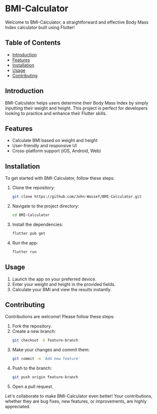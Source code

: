 # BMI-Calculator

Welcome to BMI-Calculator, a straightforward and effective Body Mass Index calculator built using Flutter!

## Table of Contents

- [Introduction](#introduction)
- [Features](#features)
- [Installation](#installation)
- [Usage](#usage)
- [Contributing](#contributing)

## Introduction

BMI-Calculator helps users determine their Body Mass Index by simply inputting their weight and height. This project is perfect for developers looking to practice and enhance their Flutter skills.

## Features

- Calculate BMI based on weight and height
- User-friendly and responsive UI
- Cross-platform support (iOS, Android, Web)

## Installation

To get started with BMI-Calculator, follow these steps:

1. Clone the repository:
    ```sh
    git clone https://github.com/John-Wassef/BMI-Calculator.git
    ```
2. Navigate to the project directory:
    ```sh
    cd BMI-Calculator
    ```
3. Install the dependencies:
    ```sh
    flutter pub get
    ```
4. Run the app:
    ```sh
    flutter run
    ```

## Usage

1. Launch the app on your preferred device.
2. Enter your weight and height in the provided fields.
3. Calculate your BMI and view the results instantly.

## Contributing

Contributions are welcome! Please follow these steps:

1. Fork the repository.
2. Create a new branch:
    ```sh
    git checkout -b feature-branch
    ```
3. Make your changes and commit them:
    ```sh
    git commit -m 'Add new feature'
    ```
4. Push to the branch:
    ```sh
    git push origin feature-branch
    ```
5. Open a pull request.

Let's collaborate to make BMI-Calculator even better! Your contributions, whether they are bug fixes, new features, or improvements, are highly appreciated.
